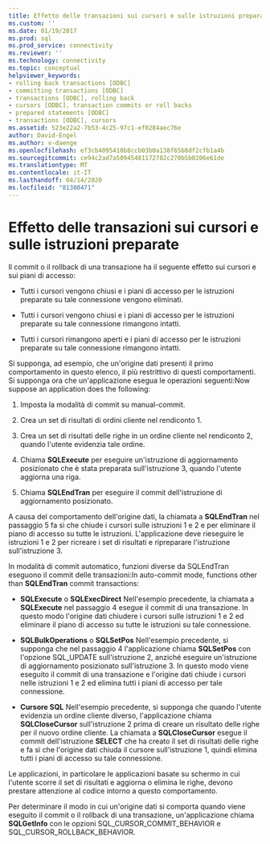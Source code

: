```yaml
---
title: Effetto delle transazioni sui cursori e sulle istruzioni preparate . Documenti Microsoft
ms.custom: ''
ms.date: 01/19/2017
ms.prod: sql
ms.prod_service: connectivity
ms.reviewer: ''
ms.technology: connectivity
ms.topic: conceptual
helpviewer_keywords:
- rolling back transactions [ODBC]
- committing transactions [ODBC]
- transactions [ODBC], rolling back
- cursors [ODBC], transaction commits or roll backs
- prepared statements [ODBC]
- transactions [ODBC], cursors
ms.assetid: 523e22a2-7b53-4c25-97c1-ef0284aec76e
author: David-Engel
ms.author: v-daenge
ms.openlocfilehash: ef3cb4095410b8ccb03b0a138f65b8df2cfb1a4b
ms.sourcegitcommit: ce94c2ad7a50945481172782c270b5b0206e61de
ms.translationtype: MT
ms.contentlocale: it-IT
ms.lasthandoff: 04/14/2020
ms.locfileid: "81300471"
---
```

# <a name="effect-of-transactions-on-cursors-and-prepared-statements"></a>Effetto delle transazioni sui cursori e sulle istruzioni preparate
Il commit o il rollback di una transazione ha il seguente effetto sui cursori e sui piani di accesso:  
  
-   Tutti i cursori vengono chiusi e i piani di accesso per le istruzioni preparate su tale connessione vengono eliminati.  
  
-   Tutti i cursori vengono chiusi e i piani di accesso per le istruzioni preparate su tale connessione rimangono intatti.  
  
-   Tutti i cursori rimangono aperti e i piani di accesso per le istruzioni preparate su tale connessione rimangono intatti.  
  
 Si supponga, ad esempio, che un'origine dati presenti il primo comportamento in questo elenco, il più restrittivo di questi comportamenti. Si supponga ora che un'applicazione esegua le operazioni seguenti:Now suppose an application does the following:  
  
1.  Imposta la modalità di commit su manual-commit.  
  
2.  Crea un set di risultati di ordini cliente nel rendiconto 1.  
  
3.  Crea un set di risultati delle righe in un ordine cliente nel rendiconto 2, quando l'utente evidenzia tale ordine.  
  
4.  Chiama **SQLExecute** per eseguire un'istruzione di aggiornamento posizionato che è stata preparata sull'istruzione 3, quando l'utente aggiorna una riga.  
  
5.  Chiama **SQLEndTran** per eseguire il commit dell'istruzione di aggiornamento posizionato.  
  
 A causa del comportamento dell'origine dati, la chiamata a **SQLEndTran** nel passaggio 5 fa sì che chiude i cursori sulle istruzioni 1 e 2 e per eliminare il piano di accesso su tutte le istruzioni. L'applicazione deve rieseguire le istruzioni 1 e 2 per ricreare i set di risultati e ripreparare l'istruzione sull'istruzione 3.  
  
 In modalità di commit automatico, funzioni diverse da SQLEndTran eseguono il commit delle transazioni:In auto-commit mode, functions other than **SQLEndTran** commit transactions:  
  
-   **SQLExecute** o **SQLExecDirect** Nell'esempio precedente, la chiamata a **SQLExecute** nel passaggio 4 esegue il commit di una transazione. In questo modo l'origine dati chiudere i cursori sulle istruzioni 1 e 2 ed eliminare il piano di accesso su tutte le istruzioni su tale connessione.  
  
-   **SQLBulkOperations** o **SQLSetPos** Nell'esempio precedente, si supponga che nel passaggio 4 l'applicazione chiama **SQLSetPos** con l'opzione SQL_UPDATE sull'istruzione 2, anziché eseguire un'istruzione di aggiornamento posizionato sull'istruzione 3. In questo modo viene eseguito il commit di una transazione e l'origine dati chiude i cursori nelle istruzioni 1 e 2 ed elimina tutti i piani di accesso per tale connessione.  
  
-   **Cursore SQL** Nell'esempio precedente, si supponga che quando l'utente evidenzia un ordine cliente diverso, l'applicazione chiama **SQLCloseCursor** sull'istruzione 2 prima di creare un risultato delle righe per il nuovo ordine cliente. La chiamata a **SQLCloseCursor** esegue il commit dell'istruzione **SELECT** che ha creato il set di risultati delle righe e fa sì che l'origine dati chiuda il cursore sull'istruzione 1, quindi elimina tutti i piani di accesso su tale connessione.  
  
 Le applicazioni, in particolare le applicazioni basate su schermo in cui l'utente scorre il set di risultati e aggiorna o elimina le righe, devono prestare attenzione al codice intorno a questo comportamento.  
  
 Per determinare il modo in cui un'origine dati si comporta quando viene eseguito il commit o il rollback di una transazione, un'applicazione chiama **SQLGetInfo** con le opzioni SQL_CURSOR_COMMIT_BEHAVIOR e SQL_CURSOR_ROLLBACK_BEHAVIOR.
